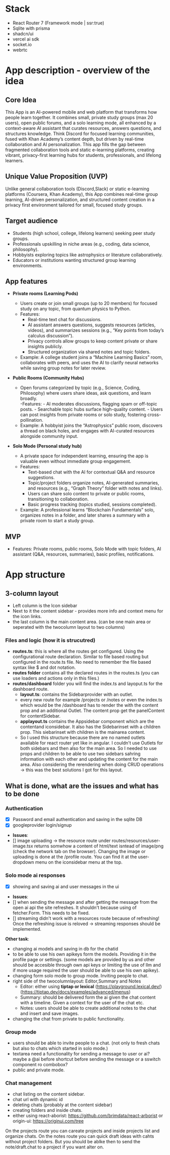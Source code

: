# Stack

- React Router 7 (Framework mode | ssr:true)
- Sqlite with prisma
- shadcn/ui
- vercel ai sdk
- socket.io
- webrtc

# App description - overview of the idea

## Core Idea

This App is an AI-powered mobile and web platform that transforms how people learn together. It combines small, private study groups (max 20 users), open public forums, and a solo learning mode, all enhanced by a context-aware AI assistant that curates resources, answers questions, and structures knowledge. Think Discord for focused learning communities, fused with Khan Academy’s content depth, but driven by real-time collaboration and AI personalization. This app fills the gap between fragmented collaboration tools and static e-learning platforms, creating vibrant, privacy-first learning hubs for students, professionals, and lifelong learners.

## Unique Value Proposition (UVP)

Unlike general collaboration tools (Discord,Slack) or static e-learning platforms (Coursera, Khan Academy),
this App combines real-time group learning, AI-driven personalization, and structured content creation in a privacy first environment tailored for small, focused study groups.

## Target audience

- Students (high school, college, lifelong learners) seeking peer study groups.
- Professionals upskilling in niche areas (e.g., coding, data science, philosophy).
- Hobbyists exploring topics like astrophysics or literature collaboratively.
- Educators or institutions wanting structured group learning environments.

## App features

- **Private rooms (Learning Pods)**

  - Users create or join small groups (up to 20 members) for focused study on any topic, from quantum physics to Python.
  - Features:
    - Real-time text chat for discussions.
    - AI assistant answers questions, suggests resources (articles, videos), and summarizes sessions (e.g., “Key points from today’s calculus discussion”).
    - Privacy controls allow groups to keep content private or share insights publicly.
    - Structured organization via shared notes and topic folders.
  - Example: A college student joins a “Machine Learning Basics” room, collaborates with peers, and uses the AI to clarify neural networks while saving group notes for later review.

- **Public Rooms (Community Hubs)**

  - Open forums categorized by topic (e.g., Science, Coding, Philosophy) where users share ideas, ask questions, and learn broadly.  
    -Features: - AI moderates discussions, flagging spam or off-topic posts. - Searchable topic hubs surface high-quality content. - Users can post insights from private rooms or solo study, fostering cross-pollination.
  - Example: A hobbyist joins the “Astrophysics” public room, discovers a thread on black holes, and engages with AI-curated resources alongside community input.

- **Solo Mode (Personal study hub)**
  - A private space for independent learning, ensuring the app is valuable even without immediate group engagement.
  - Features:
    - Text-based chat with the AI for contextual Q&A and resource suggestions.
    - Topic/project folders organize notes, AI-generated summaries, and resources (e.g., “Graph Theory” folder with notes and links).
    - Users can share solo content to private or public rooms, transitioning to collaboration.
    - Basic progress tracking (topics studied, sessions completed).
  - Example: A professional learns “Blockchain Fundamentals” solo, organizes notes in a folder, and later shares a summary with a private room to start a study group.

## MVP

- Features: Private rooms, public rooms, Solo Mode with topic folders, AI assistant (Q&A, resources, summaries), basic profiles, notifications.

# App structure

## 3-column layout

- Left column is the Icon sidebar
- Next to it the content sidebar - provides more info and context menu for the icon links.
- the last column is the main content area. (can be one main area or seperated with the twocolumn layout to two columns)

### Files and logic (how it is strucutred)

- **routes.ts**: this is where all the routes get configured. Using the configurational route declaration. Similar to file based routing but configured in the route.ts file. No need to remember the file based syntax like $ and dot notation.
- **routes folder** contains all the declared routes in the routes.ts (you can use loaders and actions only in this files.)
- **routes/dashboard** folder you will find the index.ts and layoput.ts for the dashboard route.
  - **layout.ts**: contains the Sidebarprovider with an outlet.
  - every new route for example /projects or /notes or even the index.ts which would be the /dashboard has to render the **<Applayout/>** with the content prop and an additional Outlet. The content prop get the panelContent for contentSidebar.
  - **applayout.ts** contains the Appsidebar component which are the contentand iconsidebar. It also has the Sidebarinset with a children prop. This siebarinset with children is the mainarea content.
  - So I used this structure because there are no named outlets available for react router yet like in angular. I couldn't use Outlets for both sidebars and then also for the main area. So I needed to use props and children to be able to use two sidebars sahring information with each other and updating the content for the main area. Also considering the rerendering when doing CRUD operations -> this was the best solutions I got for this layout.

## What is done, what are the issues and what has to be done

### Authentication

- [x] Password and email authentication and saving in the sqlite DB
- [x] googleprovider login/signup
- **Issues**:
- [] image uploading -> the resource route under routes/resources/user-image.tsx returns somwhow a content of html/text isntead of image/png (check the network tab on the browser). Changing the image or uploading is done at the /profile route. You can find it at the user-dropdown menu on the iconsidebar menu at the top.

### Solo mode ai responses

- [x] showing and saving ai and user messages in the ui
- **Issues**:
- [] when sending the message and after getting the message from the open ai api the site refreshes. It shouldn't because using of fetcher.Form. This needs to be fixed.
- [] streaming didn't work with a resources route because of refreshing! Once the refreshing issue is reloved -> streaming responses should be implemented.

**Other task**:

- changing ai models and saving in db for the chatid
- to be able to use his own apikeys form the models. Providing it in the profile page or settings. (some models are provided by us and other should be accesible through own api keys or limiting the use of llm and if more usage required the user should be able to use his own apikey).
- changing form solo mode to group mode. Inviting people to chat.
- right side of the twocolumnlayout: Editor,Summary and Notes
  - Editor: either using **tiptap or lexical** (https://playground.lexical.dev/) (https://tiptap.dev/docs/examples/advanced/menus)
  - Summary: should be delivered form the ai given the chat content with a timeline. Given a context for the user of the chat etc.
  - Notes: users should be able to create additional notes to the chat and insert and save images.
- changing the chat from private to public functionality.

### Group mode

- users should be able to invite people to a chat. (not only to fresh chats but also to chats which started in solo mode.)
- textarea need a functionality for sending a message to user or ai? maybe a @ai before shortcut before sending the message or a sswitch component ro combobox?
- public and private mode.

### Chat management

- chat listing on the content sidebar.
- chat url with dynamic id
- deleting chats (probably at the content sidebar)
- creating folders and inside chats.
- either using react-aborist: https://github.com/brimdata/react-arborist or origin-ui: https://originui.com/tree

On the projects route you can careate projects and inside projects list and organize chats.
On the notes route you can quick draft ideas with cahts without project folders. But you should be ablke then to send the note/draft.chat to a project if you want alter on.
